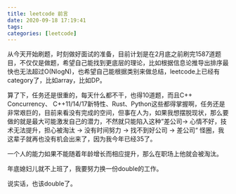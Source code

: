 ```yaml
---
title: leetcode 前言
date: 2020-09-18 17:19:41
tags:
categories: [leetcode]
---
```

从今天开始刷题，时刻做好面试的准备，目前计划是在2月底之前刷完1587道题目，不仅仅是做题，希望自己能找到更底层的理论，比如根据信息论推导出排序最快也无法超过O(NlogN)，也希望自己能根据类别来做总结，leetcode上已经有category了，比如array，比如DP。  

算了下，任务还是很重的，每天什么都不干，也得10道题，而且C++ Concurrency、 C++11/14/17新特性、Rust、Python这些都得掌握啊，任务还是非常艰巨的，目前来看没有完成的空间，但事在人为，如果我想摆脱现状，那么要做的就是最大可能激发自己的潜力，不然就只能陷入这种”差公司-> 心情不好，技术无法提升，担心被淘汰 -> 没有时间努力 -> 找不到好公司 -> 差公司“ 怪圈，我这辈子就再也没有机会出来了，因为我今年已经35了。  

一个人的能力如果不能随着年龄增长而相应提升，那么在职场上他就会被淘汰。 

年底媳妇儿就不上班了，我要努力换一份double的工作。  

说实话，也该double了。  

